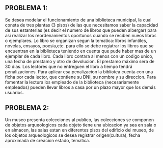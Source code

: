 ## PROBLEMA 1:
Se desea modelar el funcionamiento de una biblioteca municipal, la cual consta de tres plantas (3 pisos) de las que necesitamos saber la capacidad de sus estanterias (es decir el numero de libros que pueden albergar) para asi realizar los reordenamientos oportunos cuando se reciben nueos libros o ejemplares.
Lo libro se organizan segun la tematica: libros infantiles, novelas, ensayos, poesia,etc. para ello se debe regiatrar los libros que se encuentran en la biblioteca teniendo en cuenta que pude haber mas de un ejemplar de cada libro. Cada libro contara al menos con un codigo unico, una fecha de prestamo y otro de devolucion. El prestamo máximo sera de 30 dias.
Los lectores que no entreguen el libro a tiempo tendrá penalizaciones. Para aplicar esa penalizacion la bibliotea cuenta con una ficha por cada lector, que contiene su DNI, su nombre y su direccion. 
Para fomentar la lectura los empleado de la biblioteca (necesariamente empleados) pueden llevar libros a casa por un plazo mayor que los demás usuarios.

## PROBLEMA 2:
Un museo presenta colecciones al publico, las colecciones se componen de objetos arqueologicos cada objeto tiene una ubicacion ya sea en sala o en almacen, las salas estan en diferentes pisos del edificio del museo, de los objetos arqueologicos se desea registrar origen(cultura), fecha aproximada de creacion estado, tematica.
